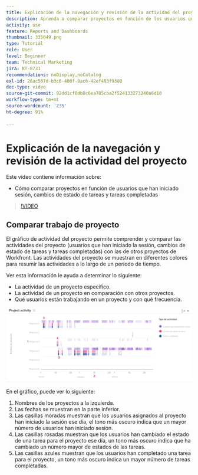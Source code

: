 ```yaml
---
title: Explicación de la navegación y revisión de la actividad del proyecto
description: Aprenda a comparar proyectos en función de los usuarios que iniciaron sesión, los cambios de estado de las tareas y las tareas completadas en [!UICONTROL análisis mejorado].
activity: use
feature: Reports and Dashboards
thumbnail: 335049.png
type: Tutorial
role: User
level: Beginner
team: Technical Marketing
jira: KT-8731
recommendations: noDisplay,noCatalog
exl-id: 26ac507d-b3c6-400f-9ac6-42ef493f9380
doc-type: video
source-git-commit: 92dd1cf0db8c6ea785cba2f524133273240a6d10
workflow-type: tm+mt
source-wordcount: '235'
ht-degree: 91%

---
```


# Explicación de la navegación y revisión de la actividad del proyecto

Este vídeo contiene información sobre:

* Cómo comparar proyectos en función de usuarios que han iniciado sesión, cambios de estado de tareas y tareas completadas

>[!VIDEO](https://video.tv.adobe.com/v/335049/?quality=12&learn=on)

## Comparar trabajo de proyecto

El gráfico de actividad del proyecto permite comprender y comparar las actividades del proyecto (usuarios que han iniciado la sesión, cambios de estado de tareas y tareas completadas) con las de otros proyectos de Workfront. Las actividades del proyecto se muestran en diferentes colores para resumir las actividades a lo largo de un período de tiempo.

Ver esta información le ayuda a determinar lo siguiente:

* La actividad de un proyecto específico.
* La actividad de un proyecto en comparación con otros proyectos.
* Qué usuarios están trabajando en un proyecto y con qué frecuencia.

![Imagen que muestra la actividad del proyecto con números en las áreas descritas en las viñetas siguientes](assets/section-2-5.png)

En el gráfico, puede ver lo siguiente:

1. Nombres de los proyectos a la izquierda.
1. Las fechas se muestran en la parte inferior.
1. Las casillas moradas muestran que los usuarios asignados al proyecto han iniciado la sesión ese día, el tono más oscuro indica que un mayor número de usuarios han iniciado sesión.
1. Las casillas rosadas muestran que los usuarios han cambiado el estado de una tarea para el proyecto ese día, un tono más oscuro indica que ha cambiado un número mayor de estados de las tareas.
1. Las casillas azules muestran que los usuarios han completado una tarea para el proyecto, un tono más oscuro indica un mayor número de tareas completadas.
